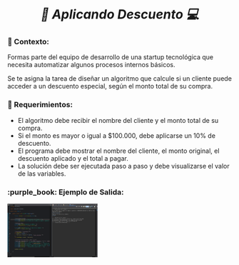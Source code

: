 **_<h1 align="center">:vulcan_salute: Aplicando Descuento :computer:</h1>_**

**<h3>:blue_book: Contexto:</h3>**

<p>Formas parte del equipo de desarrollo de una startup tecnológica que necesita automatizar algunos procesos internos básicos.</p>
<p>Se te asigna la tarea de diseñar un algoritmo que calcule si un cliente puede acceder a un descuento especial, según el monto total de su compra.</p>

**<h3>:green_book: Requerimientos:</h3>**

- El algoritmo debe recibir el nombre del cliente y el monto total de su compra.
- Si el monto es mayor o igual a $100.000, debe aplicarse un 10% de descuento.
- El programa debe mostrar el nombre del cliente, el monto original, el descuento aplicado y el total a pagar.
- La solución debe ser ejecutada paso a paso y debe visualizarse el valor de las variables.

**<h3>:purple_book: Ejemplo de Salida:</h3>**

<img src="./assets/img/codigo_y_terminal.png" alt="" style="width: 40%;"> <img src="./ejercicio_practico_2/img/ConectarWifiCasa_acceso_incorrecto.jpg" alt="" style="width: 40%;">

